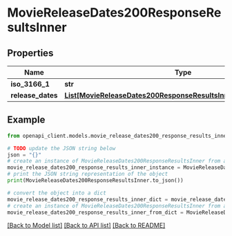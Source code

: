 # MovieReleaseDates200ResponseResultsInner


## Properties

Name | Type | Description | Notes
------------ | ------------- | ------------- | -------------
**iso_3166_1** | **str** |  | [optional] 
**release_dates** | [**List[MovieReleaseDates200ResponseResultsInnerReleaseDatesInner]**](MovieReleaseDates200ResponseResultsInnerReleaseDatesInner.md) |  | [optional] 

## Example

```python
from openapi_client.models.movie_release_dates200_response_results_inner import MovieReleaseDates200ResponseResultsInner

# TODO update the JSON string below
json = "{}"
# create an instance of MovieReleaseDates200ResponseResultsInner from a JSON string
movie_release_dates200_response_results_inner_instance = MovieReleaseDates200ResponseResultsInner.from_json(json)
# print the JSON string representation of the object
print(MovieReleaseDates200ResponseResultsInner.to_json())

# convert the object into a dict
movie_release_dates200_response_results_inner_dict = movie_release_dates200_response_results_inner_instance.to_dict()
# create an instance of MovieReleaseDates200ResponseResultsInner from a dict
movie_release_dates200_response_results_inner_from_dict = MovieReleaseDates200ResponseResultsInner.from_dict(movie_release_dates200_response_results_inner_dict)
```
[[Back to Model list]](../README.md#documentation-for-models) [[Back to API list]](../README.md#documentation-for-api-endpoints) [[Back to README]](../README.md)


